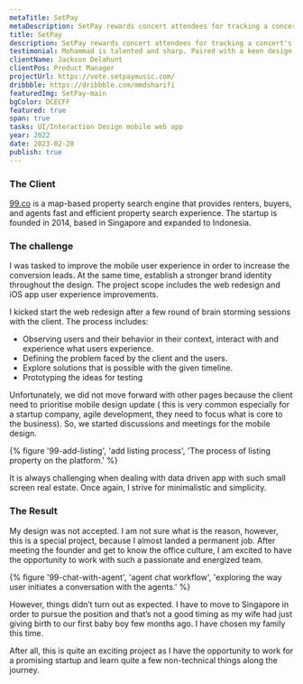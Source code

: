 ```yaml
---
metaTitle: SetPay
metaDescription: SetPay rewards concert attendees for tracking a concert's setlist.
title: SetPay
description: SetPay rewards concert attendees for tracking a concert's setlist. 
testimonial: Mohammad is talented and sharp. Paired with a keen design sense and patience when dealing with clients, he’s a trustable resource to work with when it comes to branding and UI/UX works. I’ve entrusted him with the branding works of my 2 companies and will continue to do so in the future.
clientName: Jackson Delahunt
clientPos: Product Manager
projectUrl: https://vote.setpaymusic.com/
dribbble: https://dribbble.com/mmdsharifi
featuredImg: SetPay-main
bgColor: DCECFF
featured: true
span: true
tasks: UI/Interaction Design mobile web app
year: 2022
date: 2023-02-28
publish: true
---
```


<div class="col-start-3 col-end-9">

### The Client

[99.co](http://99.co/) is a map-based property search engine that provides renters, buyers, and agents fast and efficient property search experience. The startup is founded in 2014, based in Singapore and expanded to Indonesia.

### The challenge

I was tasked to improve the mobile user experience in order to increase the conversion leads. At the same time, establish a stronger brand identity throughout the design. The project scope includes the web redesign and iOS app user experience improvements.

I kicked start the web redesign after a few round of brain storming sessions with the client. The process includes:

- Observing users and their behavior in their context, interact with and experience what users experience.
- Defining the problem faced by the client and the users.
- Explore solutions that is possible with the given timeline.
- Prototyping the ideas for testing

Unfortunately, we did not move forward with other pages because the client need to prioritise mobile design update ( this is very common especially for a startup company, agile development, they need to focus what is core to the business). So, we started discussions and meetings for the mobile design.

</div>

<div class="col-start-2 col-end-10">
{% figure '99-add-listing', 'add listing process', 'The process of listing property on the platform.' %}
</div>

<div class="col-start-3 col-end-9">

It is always challenging when dealing with data driven app with such small screen real estate. Once again, I strive for minimalistic and simplicity.

### The Result

My design was not accepted. I am not sure what is the reason, however, this is a special project, because I almost landed a permanent job. After meeting the founder and get to know the office culture, I am excited to have the opportunity to work with such a passionate and energized team.

</div>
<div class="col-start-2 col-end-10">

{% figure '99-chat-with-agent', 'agent chat workflow', 'exploring the way user initiates a conversation with the agents.' %}

</div>
<div class="col-start-3 col-end-9">

However, things didn’t turn out as expected. I have to move to Singapore in order to pursue the position and that’s not a good timing as my wife had just giving birth to our first baby boy few months ago. I have chosen my family this time.

After all, this is quite an exciting project as I have the opportunity to work for a promising startup and learn quite a few non-technical things along the journey.

</div>


